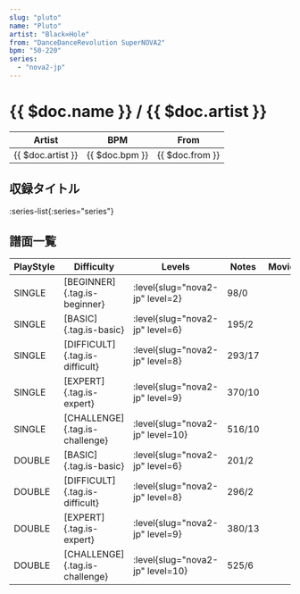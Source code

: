 ```yaml
---
slug: "pluto"
name: "Pluto"
artist: "Black∞Hole"
from: "DanceDanceRevolution SuperNOVA2"
bpm: "50-220"
series:
  - "nova2-jp"
---
```


# {{ $doc.name }} / {{ $doc.artist }}

|Artist|BPM|From|
|------|---|----|
|{{ $doc.artist }}|{{ $doc.bpm }}|{{ $doc.from }}|

## 収録タイトル

:series-list{:series="series"}

## 譜面一覧

|PlayStyle|Difficulty|Levels|Notes|Movie|
|---------|----------|------|-----|-----|
|SINGLE|[BEGINNER]{.tag.is-beginner}|<div class="field is-grouped is-grouped-multiline"> :level{slug="nova2-jp" level=2}</div>|98/0||
|SINGLE|[BASIC]{.tag.is-basic}|<div class="field is-grouped is-grouped-multiline"> :level{slug="nova2-jp" level=6}</div>|195/2||
|SINGLE|[DIFFICULT]{.tag.is-difficult}|<div class="field is-grouped is-grouped-multiline"> :level{slug="nova2-jp" level=8}</div>|293/17||
|SINGLE|[EXPERT]{.tag.is-expert}|<div class="field is-grouped is-grouped-multiline"> :level{slug="nova2-jp" level=9}</div>|370/10||
|SINGLE|[CHALLENGE]{.tag.is-challenge}|<div class="field is-grouped is-grouped-multiline"> :level{slug="nova2-jp" level=10}</div>|516/10||
|DOUBLE|[BASIC]{.tag.is-basic}|<div class="field is-grouped is-grouped-multiline"> :level{slug="nova2-jp" level=6}</div>|201/2||
|DOUBLE|[DIFFICULT]{.tag.is-difficult}|<div class="field is-grouped is-grouped-multiline"> :level{slug="nova2-jp" level=8}</div>|296/2||
|DOUBLE|[EXPERT]{.tag.is-expert}|<div class="field is-grouped is-grouped-multiline"> :level{slug="nova2-jp" level=9}</div>|380/13||
|DOUBLE|[CHALLENGE]{.tag.is-challenge}|<div class="field is-grouped is-grouped-multiline"> :level{slug="nova2-jp" level=10}</div>|525/6||
